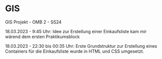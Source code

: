# GIS
GIS Projekt - OMB 2 - SS24

18.03.2023 - 9:45 Uhr: Idee zur Erstellung einer Einkaufsliste kam mir wärend dem ersten Praktikumsblock

18.03.2023 - 22:30 bis 00:35 Uhr: Erste Grundstruktur zur Erstellung eines Containers für die Einkaufsliste wurde in HTML und CSS umgesetzt.